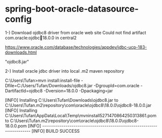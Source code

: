 # spring-boot-oracle-datasource-config
1-) Download ojdbc8 driver from oracle web site 
Could not find artifact com.oracle:ojdbc:jar:18.0.0 in central2

https://www.oracle.com/database/technologies/appdev/jdbc-ucp-183-downloads.html

"ojdbc8.jar"

2-) Install oracle jdbc driver into local .m2 maven repository

C:\Users\Tufan>mvn install:install-file -Dfile=C:/Users/Tufan/Downloads/ojdbc8.jar -DgroupId=com.oracle -DartifactId=ojdbc8 -Dversion=18.0.0 -Dpackaging=jar

[INFO] Installing C:\Users\Tufan\Downloads\ojdbc8.jar to C:\Users\Tufan\.m2\repository\com\oracle\ojdbc8\18.0.0\ojdbc8-18.0.0.jar
[INFO] Installing C:\Users\Tufan\AppData\Local\Temp\mvninstall5271470864250313861.pom to C:\Users\Tufan\.m2\repository\com\oracle\ojdbc8\18.0.0\ojdbc8-18.0.0.pom
[INFO] ------------------------------------------------------------------------
[INFO] BUILD SUCCESS
